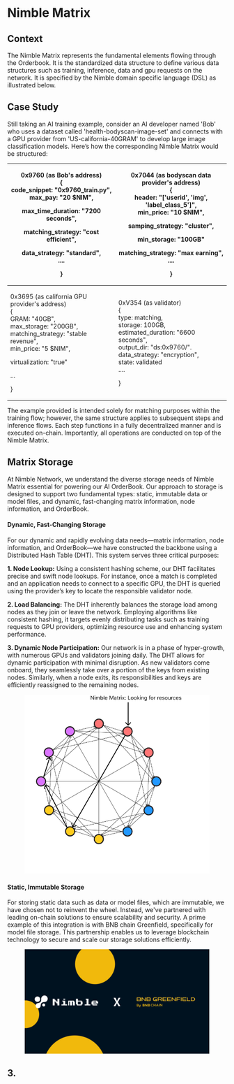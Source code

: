 # Nimble Matrix

## Context

The Nimble Matrix represents the fundamental elements flowing through the Orderbook. It is the standardized data structure to define various data structures such as training, inference, data and gpu requests on the network. It is specified by the Nimble domain specific language (DSL) as illustrated below.

## Case Study

Still taking an AI training example, consider an AI developer named 'Bob' who uses a dataset called 'health-bodyscan-image-set' and connects with a GPU provider from 'US-california-40GRAM' to develop large image classification models. Here’s how the corresponding Nimble Matrix would be structured:

| <p>0x9760 (as Bob's address)<br>{<br>    code_snippet:  "0x9760_train.py",<br>    max_pay: "20 $NIM",</p><p>    max_time_duration: "7200 seconds",</p><p>    matching_strategy: "cost efficient",</p><p>    data_strategy: "standard",<br>    ....</p><p>}</p> | <p>0x7044 (as bodyscan data provider's address)<br>{<br>    header: "['userid', 'img', 'label_class_5']",<br>    min_price: "10 $NIM",</p><p>    samping_strategy: "cluster",</p><p>    min_storage: "100GB"</p><p>    matching_strategy: "max earning",<br>    ....</p><p>} </p> |
| -------------------------------------------------------------------------------------------------------------------------------------------------------------------------------------------------------------------------------------------------------------- | --------------------------------------------------------------------------------------------------------------------------------------------------------------------------------------------------------------------------------------------------------------------------------- |
| <p>0x3695 (as california GPU provider's address)<br>{<br>    GRAM: "40GB",<br>    max_storage: "200GB", <br>    matching_strategy: "stable revenue",<br>    min_price: "5 $NIM",</p><p>    virtualization: "true"</p><p>    ...</p><p>}</p>                    | <p>0xV354 (as validator)<br>{<br>    type: matching,<br>    storage: 100GB,<br>    estimated_duration: "6600 seconds",<br>    output_dir: "ds:0x9760/".<br>    data_strategy: "encryption",<br>    state: validated<br>....</p><p>}</p>                                           |

The example provided is intended solely for matching purposes within the training flow; however, the same structure applies to subsequent steps and inference flows. Each step functions in a fully decentralized manner and is executed on-chain. Importantly, all operations are conducted on top of the Nimble Matrix.

## Matrix Storage

At Nimble Network, we understand the diverse storage needs of Nimble Matrix essential for powering our AI OrderBook. Our approach to storage is  designed to support two fundamental types: static, immutable data or model files, and dynamic, fast-changing matrix information, node information, and OrderBook.

#### Dynamic, Fast-Changing Storage

For our dynamic and rapidly evolving data needs—matrix information, node information, and OrderBook—we have constructed the backbone using a Distributed Hash Table (DHT). This system serves three critical purposes:

**1. Node Lookup:** Using a consistent hashing scheme, our DHT facilitates precise and swift node lookups. For instance, once a match is completed and an application needs to connect to a specific GPU, the DHT is queried using the provider’s key to locate the responsible validator node.

**2. Load Balancing:** The DHT inherently balances the storage load among nodes as they join or leave the network. Employing algorithms like consistent hashing, it targets evenly distributing tasks such as training requests to GPU providers, optimizing resource use and enhancing system performance.

**3. Dynamic Node Participation:** Our network is in a phase of hyper-growth, with numerous GPUs and validators joining daily. The DHT allows for dynamic participation with minimal disruption. As new validators come onboard, they seamlessly take over a portion of the keys from existing nodes. Similarly, when a node exits, its responsibilities and keys are efficiently reassigned to the remaining nodes.

<figure><img src="../../.gitbook/assets/Group 1312318697.png" alt=""><figcaption></figcaption></figure>

#### Static, Immutable Storage

For storing static data such as data or model files, which are immutable, we have chosen not to reinvent the wheel. Instead, we've partnered with leading on-chain solutions to ensure scalability and security. A prime example of this integration is with BNB chain Greenfield, specifically for model file storage. This partnership enables us to leverage blockchain technology to secure and scale our storage solutions efficiently.

<figure><img src="../../.gitbook/assets/Group 1312318676.png" alt="" width="563"><figcaption></figcaption></figure>

## 3.&#x20;
